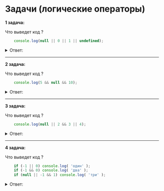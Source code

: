 # Задачи (логические операторы)

**1 задача:**

Что выведет код ?

```JavaScript
    console.log(null || 0 || 1 || undefined);
```

<details>
    <summary>Ответ: </summary>

```
Выведится 1. Так как null, 0, undefined falsy значения
```
</details>

<hr/>

**2 задача:**

Что выведет код ?

```JavaScript
    console.log(5 && null && 10);
```

<details>
    <summary>Ответ: </summary>

```
Выведится null. Потому что это первое «ложное» значение из списка
```
</details>

<hr/>

**3 задача:**

Что выведет код ?

```JavaScript
    console.log(null || 2 && 3 || 4);
```

<details>
    <summary>Ответ: </summary>

```
Выведится 3. 
Приоритет оператора && выше, чем ||, поэтому он выполнится первым.

Результат 2 && 3 = 3, поэтому выражение приобретает вид (null || 3 || 4)
```
</details>

<hr/>

**4 задача:**

Что выведет код ?

```JavaScript
    if (-1 || 0) console.log( 'один' );
    if (-1 && 0) console.log( 'два' );
    if (null || -1 && 1) console.log( 'три' );
```

<details>
    <summary>Ответ: </summary>

```
Выполнится 'один' и 'три'

(-1 || 0) // -1 (true)
(-1 && 0) // 0 (false)
(null || -1 && 1) // 1 (true)
```
</details>